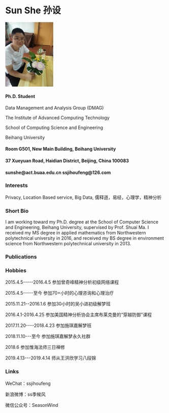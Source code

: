 <body><h1>Sun She 孙设</h1>
    <img src="/插花.jpg" width="30%">
<h4>Ph.D. Student</h4>
<p>Data Management and Analysis Group (DMAG)

</p>
<p>The Institute of Advanced Computing Technology

</p>
<p>School of Computing Science and Engineering

</p>
<p>Beihang University 


</p>
<h4>Room G501, New Main Building, Beihang University</h4>
<h4>37 Xueyuan Road, Haidian District, Beijing, China 100083</h4>
<h4>sunshe@act.buaa.edu.cn ssjihoufeng@126.com</h4>
<h3>Interests</h3>
<p>Privacy, Location Based service, Big Data, 儒释道，易经，心理学，精神分析

</p>
<h3>Short Bio</h3>
<p>I am working toward my Ph.D. degree at the School of Computer Science and Engineering, Beihang University, supervised by Prof. Shuai Ma. I received my MS degree in applied mathematics from Northwestern polytechnical university in 2016, and received my BS degree in environment science from Northwestern polytechnical university in 2013.

</p>
<h3>Publications</h3>
<h3>Hobbies</h3>
<p>2015.4.5-----2016.4.5        参加曾奇峰精神分析初级网络课程

</p>
<p>2015.4.5-----至今            参加70+小时的心理咨询和心理治疗

</p>
<p>2015.11.21--2016.1.6         参加30小时的吴小进初级解梦班

</p>
<p>2016.4.1-2016.4.25           参加美国精神分析协会主席布莱克曼的“穿越防御”课程

</p>
<p>2017.11.20----2018.4.23      参加施琪嘉解梦班

</p>
<p>2018.11.10---至今            参加施琪嘉解梦永久社群

</p>
<p>2018.6                      参加惟海法师三日禅修


</p>
<p>2019.4.13---2019.4.14         师从王洪欣学习八段锦


</p>
<h3>Links</h3>
<p>WeChat：ssjihoufeng

</p>
<p>新浪微博：ss季候风

</p>
<p>微信公众号：SeasonWind
